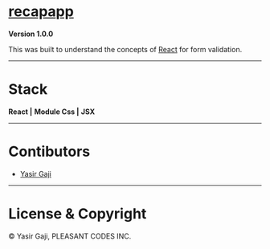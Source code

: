 # [recapapp](https://recapapp.netlify.app/) 

**Version 1.0.0**

This was built to understand the concepts of [React]() for form validation.

---
# Stack
**React |**
**Module Css |**
**JSX**

---
# Contibutors
- [Yasir Gaji](https://yasirgaji.dev)

---
# License & Copyright

© Yasir Gaji, PLEASANT CODES INC.
